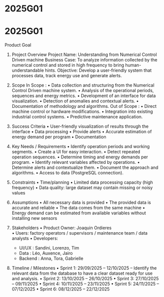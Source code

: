 # 2025G01

# 2025G01

Product Goal

1. Project Overview
Project Name: Understanding from Numerical Control Driven machine
Business Case: To analyze information collected by the numerical control and stored in high frequency to bring human-understandable hints.
Objective: Develop a user-friendly system that processes data, track energy use and generate alerts. 

2. Scope
In Scope : 
•	Data collection and structuring from the Numerical Control Driven machine system.
•	Analysis of the operational periods, sequences and energy metrics. 
•	Development of an interface for data visualization.
•	Detection of anomalies and contextual alerts.
•	Documentation of methodology and algorithms.
Out of Scope :
•	Direct machine control or hardware modifications.
•	Integration into existing industrial control systems.
•	Predictive maintenance application.

3. Success Criteria
•	User-friendly visualization of results through the interface
•	Data processing
•	Provide alerts
•	Accurate estimation of energy demand per program
•	Documentation

4. Key Needs / Requirements
•	Identify operation periods and working segments.
•	Create a UI for easy interaction.
•	Detect repeated operation sequences.
•	Determine timing and energy demands per program.
•	Identify relevant variables affected by operations.
•	Determine alerts and contextualize them.
•	Document the approach and algorithms.
•	Access to data (PostgreSQL connection).

5. Constraints
•	Time/planning
•	Limited data processing capacity (high frequency)
•	Data quality: large dataset may contain missing or noisy values

6. Assumptions
•	All necessary data is provided
•	The provided data is accurate and reliable
•	The data comes from the same machine 
•	Energy demand can be estimated from available variables without installing new sensors

7. Stakeholders
•	Product Owner: Joaquin Ordieres  
•	Users: factory operators / supervisors / maintenance team / data analysts
•	Developers: 
    - UI/UX : Sandini, Lorenzo, Tim
    - Data : Léo, Auxence, Jairo
    - Backend : Anna, Tora, Gabrielle
    
8. Timeline / Milestones
•	Sprint 1: 29/09/2025 – 12/10/2025 – Identify the relevant data from the database to have a clear dataset ready for use and analysis.
•	Sprint 2: 13/10/2025 – 26/10/2025
•	Sprint 3: 27/10/2025 – 09/11/2025
•	Sprint 4: 10/11/2025 – 23/11/2025
•	Sprint 5: 24/11/2025 – 07/12/2025
•	Sprint 6: 08/12/2025 – 22/12/2025



